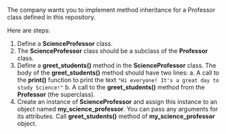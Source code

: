 The company wants you to implement method inheritance for a Professor class defined in this repository.

Here are steps:
1. Define a **ScienceProfessor** class.
2. The **ScienceProfessor** class should be a subclass of the **Professor** class. 
3. Define a **greet_students()** method in the **ScienceProfessor** class. The body of the **greet_students()** method should have two lines:
   a. A call to the **print()** function to print the text `"Hi everyone! It's a great day to study Science!"`
   b. A call to the **greet_students()** method from the **Professor** (the superclass).
4. Create an instance of **ScienceProfessor** and assign this instance to an object named **my_science_professor**. You can pass any arguments for its attributes.
Call **greet_students()** method of **my_science_professor** object.
